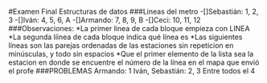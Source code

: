 #Examen Final Estructuras de datos
###Lineas del metro
-[]Sebastián: 1, 2, 3
-[]Iván: 4, 5, 6, A
-[]Armando: 7, 8, 9, B
-[]Ceci: 10, 11, 12
###Observaciones: 
*La primer linea de cada bloque empieza con LINEA
*La segunda líinea de cada bloque indica qué línea es
*Las siguientes líneas son las parejas ordenadas de las estaciones sin repeticion en minúsculas, y todo sin espacios
*Que el primer elemento de la lista sea la estacion en donde se encuentre el número de la línea en el mapa que envió el profe
###PROBLEMAS
Armando: 1
Iván, Sebastián: 2, 3
Entre todos el 4 
